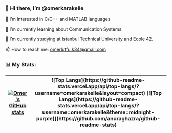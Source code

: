 <h3>👋 Hi there, I’m @omerkarakelle</h3>

👀 I’m interested in C/C++ and MATLAB languages

🌱 I’m currently learning about Communication Systems

🏫 I’m currently studying at Istanbul Technical University and Ecole 42.

📫 How to reach me: omerlutfu.k34@gmail.com

<h3>📊 My Stats:</h3>
<table>
  <thead>
<tr>
  <th align="center">
    
[![Omer's GitHub stats](https://github-readme-stats.vercel.app/api?username=omerkarakelle&show_icons=true&theme=midnight-purple)](https://github.com/anuraghazra/github-readme-stats)
  </th>
  
  <th align="center">
    ![Top Langs](https://github-readme-stats.vercel.app/api/top-langs/?username=omerkarakelle&layout=compact)
[![Top Langs](https://github-readme-stats.vercel.app/api/top-langs/?username=omerkarakelle&theme=midnight-purple)](https://github.com/anuraghazra/github-readme-stats)
  </th>
  </tr>
    </thead>
  </table>
  
